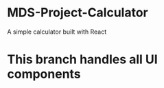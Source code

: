 # MDS-Project-Calculator
A simple calculator built with React

# This branch handles all UI components
